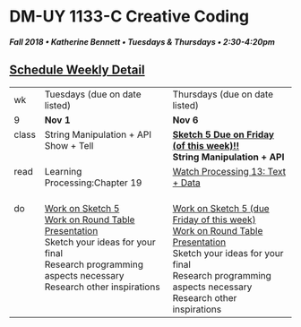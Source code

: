 # DM-UY 1133-C Creative Coding
##### Fall 2018 • Katherine Bennett • Tuesdays & Thursdays • 2:30-4:20pm 
## [Schedule Weekly Detail](Calendar.md) 

<table>
<tr>
<td>wk</td>
<td>Tuesdays (due on date listed)</td>
<td>Thursdays (due on date listed)</td>
</tr>
<!-- dates -->
<tr>
  <td valign="top">9</td>
  <td valign="top" width="48%"><strong>Nov 1</strong></td>
  <td valign="top" width="48%"><strong>Nov 6</strong></td>
</tr>
<!-- class -->
<tr>
	<td valign="top">class</td>
	<!-- day Tues -->
	<td valign="top" width="48%">
	String Manipulation + API <br> Show + Tell<br>
	</td>
	<!-- day Thurs -->
	<td valign="top" width="48%">
		<strong><a href = "sketch_5.md"> Sketch 5 Due on Friday (of this week)!!</a> <br>
	String Manipulation + API <br>
	</td>
<!-- homework -->
<tr>
  <td valign="top">read</td>
  	<!-- day Tues -->
  	<td valign="top"> 
  		Learning Processing:Chapter 19 </a><br>
	<br>
	</td>
  	<!-- day Thurs -->
  	<td valign="top"> 
  		<a href = "https://www.youtube.com/user/shiffman/playlists?view=50&sort=dd&shelf_id=2"> Watch Processing 13: Text + Data </a>
  	</td>
 </tr>
 <!-- do -->
<tr>
  <td valign = "top">do</td>
	<!-- day Tues -->
 	<td valign = "top"> 
 		<a href = "sketch_5.md"> Work on Sketch 5 </a> <br>
 		<a href = "RoundTable.md"> Work on Round Table Presentation </a> <br>Sketch your ideas for your final<br>
 		Research programming aspects necessary<br>	
 		Research other inspirations<br>
 	</td>
  	<!-- day Thurs -->
  	<td valign = "top">
  		<a href = "sketch_5.md"> Work on Sketch 5 (due Friday of this week)</a> <br>
		<a href = "RoundTable.md"> Work on Round Table Presentation </a> <br>	
 		Sketch your ideas for your final <br>
 		Research programming aspects necessary <br>	
 		Research other inspirations <br>
  	</td>	
</tr>
</table>